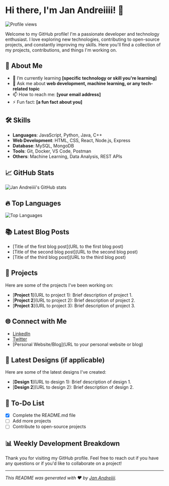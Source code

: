 # Hi there, I'm Jan Andreiiii! 👋

![Profile views](https://gpvc.arturio.dev/janandreiiii)

Welcome to my GitHub profile! I'm a passionate developer and technology enthusiast. I love exploring new technologies, contributing to open-source projects, and constantly improving my skills. Here you'll find a collection of my projects, contributions, and things I'm working on.

## 🚀 About Me

- 🌱 I’m currently learning **[specific technology or skill you're learning]**
- 💬 Ask me about **web development, machine learning, or any tech-related topic**
- 📫 How to reach me: **[your email address]**
- ⚡ Fun fact: **[a fun fact about you]**

## 🛠️ Skills

- **Languages**: JavaScript, Python, Java, C++
- **Web Development**: HTML, CSS, React, Node.js, Express
- **Database**: MySQL, MongoDB
- **Tools**: Git, Docker, VS Code, Postman
- **Others**: Machine Learning, Data Analysis, REST APIs

## 📈 GitHub Stats

![Jan Andreiiii's GitHub stats](https://github-readme-stats.vercel.app/api?username=janandreiiii&show_icons=true&theme=radical)

## 🔥 Top Languages

![Top Languages](https://github-readme-stats.vercel.app/api/top-langs/?username=janandreiiii&layout=compact&theme=radical)

## 📚 Latest Blog Posts

<!-- BLOG-POST-LIST:START -->
- [Title of the first blog post](URL to the first blog post)
- [Title of the second blog post](URL to the second blog post)
- [Title of the third blog post](URL to the third blog post)
<!-- BLOG-POST-LIST:END -->

## 💼 Projects

Here are some of the projects I've been working on:

- [**Project 1**](URL to project 1): Brief description of project 1.
- [**Project 2**](URL to project 2): Brief description of project 2.
- [**Project 3**](URL to project 3): Brief description of project 3.

## 🌐 Connect with Me

- [LinkedIn](https://www.linkedin.com/in/janandreiiii/)
- [Twitter](https://twitter.com/janandreiiii)
- [Personal Website/Blog](URL to your personal website or blog)

## 🎨 Latest Designs (if applicable)

Here are some of the latest designs I've created:

- [**Design 1**](URL to design 1): Brief description of design 1.
- [**Design 2**](URL to design 2): Brief description of design 2.

## 📝 To-Do List

- [x] Complete the README.md file
- [ ] Add more projects
- [ ] Contribute to open-source projects

## 📊 Weekly Development Breakdown

<!--START_SECTION:waka-->
<!--END_SECTION:waka-->

Thank you for visiting my GitHub profile. Feel free to reach out if you have any questions or if you'd like to collaborate on a project!

---

*This README was generated with ❤️ by [Jan Andreiiii](https://github.com/janandreiiii).*
